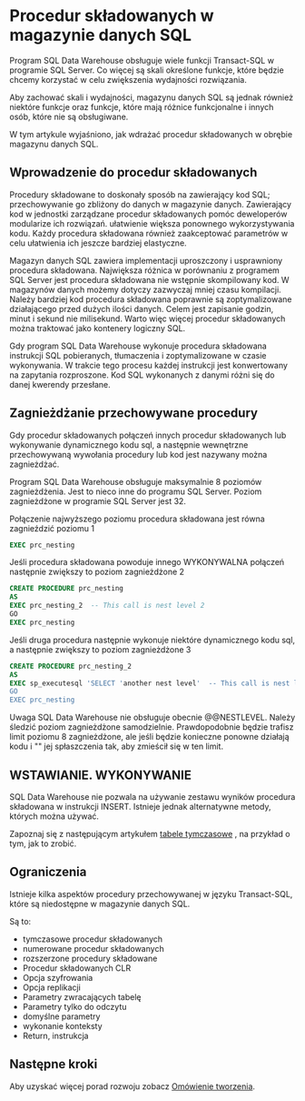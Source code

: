 <properties
   pageTitle="Procedury składowane w magazynie danych SQL | Microsoft Azure"
   description="Porady dotyczące wykonywania procedur składowanych w magazynie danych SQL Azure do opracowania rozwiązań."
   services="sql-data-warehouse"
   documentationCenter="NA"
   authors="jrowlandjones"
   manager="barbkess"
   editor=""/>

<tags
   ms.service="sql-data-warehouse"
   ms.devlang="NA"
   ms.topic="article"
   ms.tgt_pltfrm="NA"
   ms.workload="data-services"
   ms.date="06/30/2016"
   ms.author="jrj;barbkess;sonyama"/>

# <a name="stored-procedures-in-sql-data-warehouse"></a>Procedur składowanych w magazynie danych SQL

Program SQL Data Warehouse obsługuje wiele funkcji Transact-SQL w programie SQL Server. Co więcej są skali określone funkcje, które będzie chcemy korzystać w celu zwiększenia wydajności rozwiązania.

Aby zachować skali i wydajności, magazynu danych SQL są jednak również niektóre funkcje oraz funkcje, które mają różnice funkcjonalne i innych osób, które nie są obsługiwane.

W tym artykule wyjaśniono, jak wdrażać procedur składowanych w obrębie magazynu danych SQL.

## <a name="introducing-stored-procedures"></a>Wprowadzenie do procedur składowanych
Procedury składowane to doskonały sposób na zawierający kod SQL; przechowywanie go zbliżony do danych w magazynie danych. Zawierający kod w jednostki zarządzane procedur składowanych pomóc deweloperów modularize ich rozwiązań. ułatwienie większa ponownego wykorzystywania kodu. Każdy procedura składowana również zaakceptować parametrów w celu ułatwienia ich jeszcze bardziej elastyczne.

Magazyn danych SQL zawiera implementacji uproszczony i usprawniony procedura składowana. Największa różnica w porównaniu z programem SQL Server jest procedura składowana nie wstępnie skompilowany kod. W magazynów danych możemy dotyczy zazwyczaj mniej czasu kompilacji. Należy bardziej kod procedura składowana poprawnie są zoptymalizowane działającego przed dużych ilości danych. Celem jest zapisanie godzin, minut i sekund nie milisekund. Warto więc więcej procedur składowanych można traktować jako kontenery logiczny SQL.     

Gdy program SQL Data Warehouse wykonuje procedura składowana instrukcji SQL pobieranych, tłumaczenia i zoptymalizowane w czasie wykonywania. W trakcie tego procesu każdej instrukcji jest konwertowany na zapytania rozproszone. Kod SQL wykonanych z danymi różni się do danej kwerendy przesłane.

## <a name="nesting-stored-procedures"></a>Zagnieżdżanie przechowywane procedury
Gdy procedur składowanych połączeń innych procedur składowanych lub wykonywanie dynamicznego kodu sql, a następnie wewnętrzne przechowywaną wywołania procedury lub kod jest nazywany można zagnieżdżać.

Program SQL Data Warehouse obsługuje maksymalnie 8 poziomów zagnieżdżenia. Jest to nieco inne do programu SQL Server. Poziom zagnieżdżone w programie SQL Server jest 32.

Połączenie najwyższego poziomu procedura składowana jest równa zagnieździć poziomu 1

```sql
EXEC prc_nesting
```
Jeśli procedura składowana powoduje innego WYKONYWALNA połączeń następnie zwiększy to poziom zagnieżdżone 2
```sql
CREATE PROCEDURE prc_nesting
AS
EXEC prc_nesting_2  -- This call is nest level 2
GO
EXEC prc_nesting
```
Jeśli druga procedura następnie wykonuje niektóre dynamicznego kodu sql, a następnie zwiększy to poziom zagnieżdżone 3
```sql
CREATE PROCEDURE prc_nesting_2
AS
EXEC sp_executesql 'SELECT 'another nest level'  -- This call is nest level 2
GO
EXEC prc_nesting
```

Uwaga SQL Data Warehouse nie obsługuje obecnie @@NESTLEVEL. Należy śledzić poziom zagnieżdżone samodzielnie. Prawdopodobnie będzie trafisz limit poziomu 8 zagnieżdżone, ale jeśli będzie konieczne ponowne działają kodu i "" jej spłaszczenia tak, aby zmieścił się w ten limit.

## <a name="insertexecute"></a>WSTAWIANIE. WYKONYWANIE
SQL Data Warehouse nie pozwala na używanie zestawu wyników procedura składowana w instrukcji INSERT. Istnieje jednak alternatywne metody, których można używać.

Zapoznaj się z następującym artykułem [tabele tymczasowe] , na przykład o tym, jak to zrobić.

## <a name="limitations"></a>Ograniczenia

Istnieje kilka aspektów procedury przechowywanej w języku Transact-SQL, które są niedostępne w magazynie danych SQL.

Są to:

- tymczasowe procedur składowanych
- numerowane procedur składowanych
- rozszerzone procedury składowane
- Procedur składowanych CLR
- Opcja szyfrowania
- Opcja replikacji
- Parametry zwracających tabelę
- Parametry tylko do odczytu
- domyślne parametry
- wykonanie konteksty
- Return, instrukcja

## <a name="next-steps"></a>Następne kroki
Aby uzyskać więcej porad rozwoju zobacz [Omówienie tworzenia][].

<!--Image references-->

<!--Article references-->
[tabele tymczasowe]: ./sql-data-warehouse-tables-temporary.md#modularizing-code
[Omówienie tworzenia]: ./sql-data-warehouse-overview-develop.md

<!--MSDN references-->
[nest level]: https://msdn.microsoft.com/library/ms187371.aspx

<!--Other Web references-->
